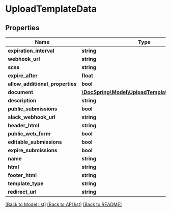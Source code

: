 # UploadTemplateData

## Properties
Name | Type | Description | Notes
------------ | ------------- | ------------- | -------------
**expiration_interval** | **string** |  | [optional] 
**webhook_url** | **string** |  | [optional] 
**scss** | **string** |  | [optional] 
**expire_after** | **float** |  | [optional] 
**allow_additional_properties** | **bool** |  | [optional] 
**document** | [**\DocSpring\Model\UploadTemplateDataDocument**](UploadTemplateDataDocument.md) |  | [optional] 
**description** | **string** |  | [optional] 
**public_submissions** | **bool** |  | [optional] 
**slack_webhook_url** | **string** |  | [optional] 
**header_html** | **string** |  | [optional] 
**public_web_form** | **bool** |  | [optional] 
**editable_submissions** | **bool** |  | [optional] 
**expire_submissions** | **bool** |  | [optional] 
**name** | **string** |  | [optional] 
**html** | **string** |  | [optional] 
**footer_html** | **string** |  | [optional] 
**template_type** | **string** |  | [optional] 
**redirect_url** | **string** |  | [optional] 

[[Back to Model list]](../README.md#documentation-for-models) [[Back to API list]](../README.md#documentation-for-api-endpoints) [[Back to README]](../README.md)


